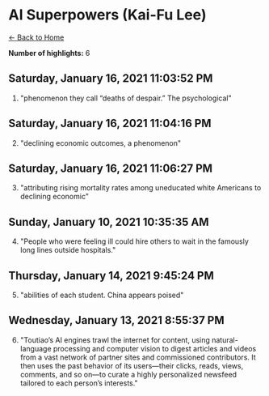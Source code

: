 # AI Superpowers (Kai-Fu Lee)

[← Back to Home](Home)

**Number of highlights:** 6


## Saturday, January 16, 2021 11:03:52 PM

1. "phenomenon they call “deaths of despair.” The psychological"


## Saturday, January 16, 2021 11:04:16 PM

2. "declining economic outcomes, a phenomenon"


## Saturday, January 16, 2021 11:06:27 PM

3. "attributing rising mortality rates among uneducated white Americans to declining economic"


## Sunday, January 10, 2021 10:35:35 AM

4. "People who were feeling ill could hire others to wait in the famously long lines outside hospitals."


## Thursday, January 14, 2021 9:45:24 PM

5. "abilities of each student. China appears poised"


## Wednesday, January 13, 2021 8:55:37 PM

6. "Toutiao’s AI engines trawl the internet for content, using natural-language processing and computer vision to digest articles and videos from a vast network of partner sites and commissioned contributors. It then uses the past behavior of its users—their clicks, reads, views, comments, and so on—to curate a highly personalized newsfeed tailored to each person’s interests."

